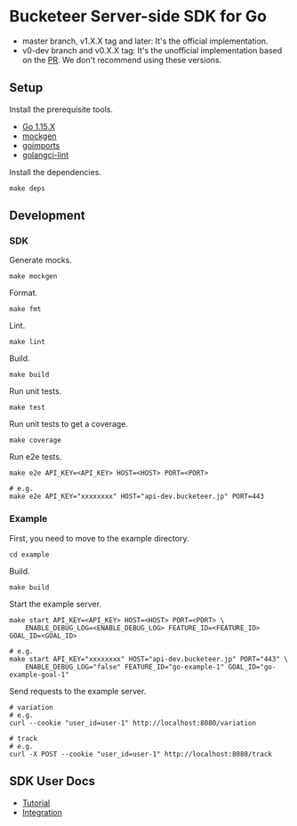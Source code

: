# Bucketeer Server-side SDK for Go

- master branch, v1.X.X tag and later: It's the official implementation.
- v0-dev branch and v0.X.X tag: It's the unofficial implementation based on the [PR](https://github.com/ca-dp/bucketeer-go-server-sdk/pull/6). We don't recommend using these versions.

## Setup

Install the prerequisite tools.

- [Go 1.15.X](https://golang.org/dl/)
- [mockgen](https://github.com/golang/mock)
- [goimports](https://pkg.go.dev/golang.org/x/tools/cmd/goimports)
- [golangci-lint](https://golangci-lint.run/usage/install/)

Install the dependencies.

```
make deps
```

## Development

### SDK

Generate mocks.

```
make mockgen
```

Format.

```
make fmt
```

Lint.

```
make lint
```

Build.

```
make build
```

Run unit tests.

```
make test
```

Run unit tests to get a coverage.

```
make coverage
```

Run e2e tests.

```
make e2e API_KEY=<API_KEY> HOST=<HOST> PORT=<PORT>

# e.g.
make e2e API_KEY="xxxxxxxx" HOST="api-dev.bucketeer.jp" PORT=443
```

### Example

First, you need to move to the example directory.

```
cd example
```

Build.

```
make build
```

Start the example server.

```
make start API_KEY=<API_KEY> HOST=<HOST> PORT=<PORT> \
    ENABLE_DEBUG_LOG=<ENABLE_DEBUG_LOG> FEATURE_ID=<FEATURE_ID> GOAL_ID=<GOAL_ID>

# e.g.
make start API_KEY="xxxxxxxx" HOST="api-dev.bucketeer.jp" PORT="443" \
    ENABLE_DEBUG_LOG="false" FEATURE_ID="go-example-1" GOAL_ID="go-example-goal-1"
```

Send requests to the example server.

```
# variation
# e.g.
curl --cookie "user_id=user-1" http://localhost:8080/variation

# track
# e.g.
curl -X POST --cookie "user_id=user-1" http://localhost:8080/track
```

## SDK User Docs

- [Tutorial](https://bucketeer.io/docs/#/./server-side-sdk-tutorial-go)
- [Integration](https://bucketeer.io/docs/#/./server-side-sdk-reference-guides-go)
